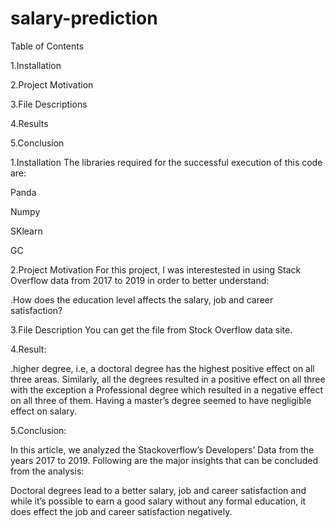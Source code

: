 # salary-prediction
Table of Contents

1.Installation

2.Project Motivation

3.File Descriptions

4.Results

5.Conclusion

1.Installation
The libraries required for the successful execution of this code are: 

Panda

Numpy

SKlearn

GC 

2.Project Motivation
For this project, I was interestested in using Stack Overflow data from 2017 to 2019 in order to better understand:


.How does the education level affects the salary, job and career satisfaction?


3.File Description 
You can get the file from Stock Overflow data site.

4.Result:

.higher degree, i.e, a doctoral degree has the highest positive effect on all three areas. Similarly, all the degrees resulted in a positive effect on all three with the exception a Professional degree which resulted in a negative effect on all three of them. Having a master’s degree seemed to have negligible effect on salary.

5.Conclusion:

In this article, we analyzed the Stackoverflow’s Developers’ Data from the years 2017 to 2019. Following are the major insights that can be concluded from the analysis:

Doctoral degrees lead to a better salary, job and career satisfaction and while it’s possible to earn a good salary without any formal education, it does effect the job and career satisfaction negatively.



